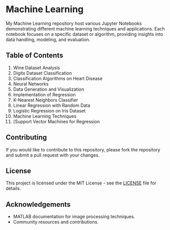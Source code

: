 # Machine Learning 

My Machine Learning repository host various Jupyter Notebooks demonstrating different machine learning techniques and applications. Each notebook focuses on a specific dataset or algorithm, providing insights into data handling, modeling, and evaluation.

## Table of Contents

1. Wine Dataset Analysis
2. Digits Dataset Classification
3. Classification Algorithms on Heart Disease
4. Neural Networks
5. Data Generation and Visualization
6. Implementation of Regression
7. K-Nearest Neighbors Classifier
8. Linear Regression with Random Data
9. Logistic Regression on Iris Dataset
10.  Machine Learning Techniques
11. [Support Vector Machines for Regression
## Contributing

If you would like to contribute to this repository, please fork the repository and submit a pull request with your changes.

## License

This project is licensed under the MIT License - see the [LICENSE](LICENSE) file for details.

## Acknowledgements

- MATLAB documentation for image processing techniques.
- Community resources and contributions.


